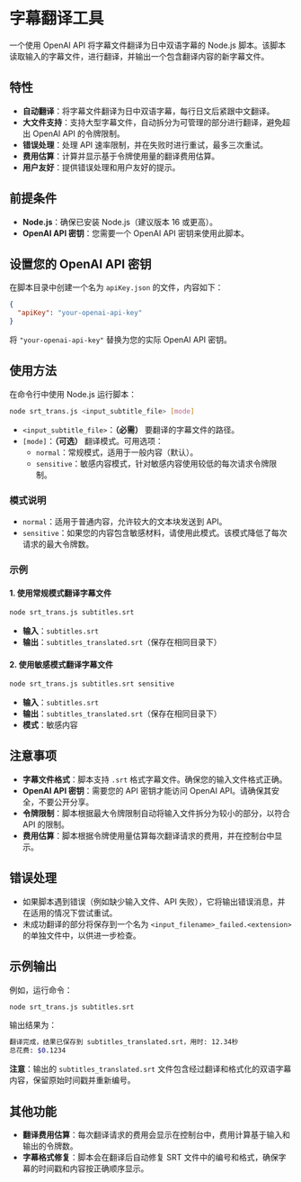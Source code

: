 # 字幕翻译工具

一个使用 OpenAI API 将字幕文件翻译为日中双语字幕的 Node.js 脚本。该脚本读取输入的字幕文件，进行翻译，并输出一个包含翻译内容的新字幕文件。

## 特性

- **自动翻译**：将字幕文件翻译为日中双语字幕，每行日文后紧跟中文翻译。
- **大文件支持**：支持大型字幕文件，自动拆分为可管理的部分进行翻译，避免超出 OpenAI API 的令牌限制。
- **错误处理**：处理 API 速率限制，并在失败时进行重试，最多三次重试。
- **费用估算**：计算并显示基于令牌使用量的翻译费用估算。
- **用户友好**：提供错误处理和用户友好的提示。

## 前提条件

- **Node.js**：确保已安装 Node.js（建议版本 16 或更高）。
- **OpenAI API 密钥**：您需要一个 OpenAI API 密钥来使用此脚本。

## 设置您的 OpenAI API 密钥

在脚本目录中创建一个名为 `apiKey.json` 的文件，内容如下：

```json
{
  "apiKey": "your-openai-api-key"
}
```

将 `"your-openai-api-key"` 替换为您的实际 OpenAI API 密钥。

## 使用方法

在命令行中使用 Node.js 运行脚本：

```bash
node srt_trans.js <input_subtitle_file> [mode]
```

- `<input_subtitle_file>`：**（必需）** 要翻译的字幕文件的路径。
- `[mode]`：**（可选）** 翻译模式。可用选项：
  - `normal`：常规模式，适用于一般内容（默认）。
  - `sensitive`：敏感内容模式，针对敏感内容使用较低的每次请求令牌限制。

### 模式说明

- `normal`：适用于普通内容，允许较大的文本块发送到 API。
- `sensitive`：如果您的内容包含敏感材料，请使用此模式。该模式降低了每次请求的最大令牌数。

### 示例

#### 1. 使用常规模式翻译字幕文件

```bash
node srt_trans.js subtitles.srt
```

- **输入**：`subtitles.srt`
- **输出**：`subtitles_translated.srt`（保存在相同目录下）

#### 2. 使用敏感模式翻译字幕文件

```bash
node srt_trans.js subtitles.srt sensitive
```

- **输入**：`subtitles.srt`
- **输出**：`subtitles_translated.srt`（保存在相同目录下）
- **模式**：敏感内容

## 注意事项

- **字幕文件格式**：脚本支持 `.srt` 格式字幕文件。确保您的输入文件格式正确。
- **OpenAI API 密钥**：需要您的 API 密钥才能访问 OpenAI API。请确保其安全，不要公开分享。
- **令牌限制**：脚本根据最大令牌限制自动将输入文件拆分为较小的部分，以符合 API 的限制。
- **费用估算**：脚本根据令牌使用量估算每次翻译请求的费用，并在控制台中显示。

## 错误处理

- 如果脚本遇到错误（例如缺少输入文件、API 失败），它将输出错误消息，并在适用的情况下尝试重试。
- 未成功翻译的部分将保存到一个名为 `<input_filename>_failed.<extension>` 的单独文件中，以供进一步检查。

## 示例输出

例如，运行命令：

```bash
node srt_trans.js subtitles.srt
```

输出结果为：

```bash
翻译完成，结果已保存到 subtitles_translated.srt，用时: 12.34秒
总花费: $0.1234
```

**注意**：输出的 `subtitles_translated.srt` 文件包含经过翻译和格式化的双语字幕内容，保留原始时间戳并重新编号。

## 其他功能

- **翻译费用估算**：每次翻译请求的费用会显示在控制台中，费用计算基于输入和输出的令牌数。
- **字幕格式修复**：脚本会在翻译后自动修复 SRT 文件中的编号和格式，确保字幕的时间戳和内容按正确顺序显示。
